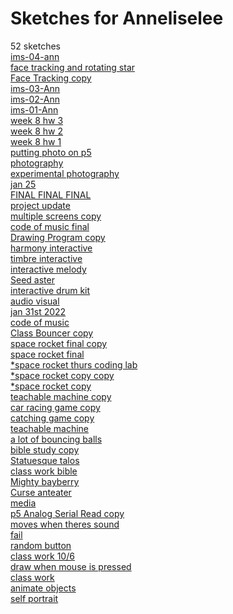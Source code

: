 # Sketches for Anneliselee
52 sketches  
[ims-04-ann](https://editor.p5js.org/Anneliselee/sketches/jbAN-fULr)<!-- 2024-04-16T13:43:53.595Z -->  
[face tracking and rotating star](https://editor.p5js.org/Anneliselee/sketches/o82OaP2pP)<!-- 2024-04-15T20:19:18.537Z -->  
[Face Tracking copy](https://editor.p5js.org/Anneliselee/sketches/ZnbSqIwnE)<!-- 2024-04-15T20:06:51.128Z -->  
[ims-03-Ann](https://editor.p5js.org/Anneliselee/sketches/YYfYXuVRy)<!-- 2024-04-08T20:28:20.963Z -->  
[ims-02-Ann](https://editor.p5js.org/Anneliselee/sketches/veLxUJ7Pr)<!-- 2024-04-02T02:57:14.408Z -->  
[ims-01-Ann](https://editor.p5js.org/Anneliselee/sketches/8mZlG2q63)<!-- 2024-04-01T22:41:49.671Z -->  
[week 8 hw 3](https://editor.p5js.org/Anneliselee/sketches/XBVVjM_qx)<!-- 2023-03-30T02:41:57.521Z -->  
[week 8 hw 2](https://editor.p5js.org/Anneliselee/sketches/dhEtmqtWl)<!-- 2023-03-29T15:07:03.333Z -->  
[week 8 hw 1](https://editor.p5js.org/Anneliselee/sketches/zaMF2peR4)<!-- 2023-03-29T14:37:37.493Z -->  
[putting photo on p5](https://editor.p5js.org/Anneliselee/sketches/yMReWVFas)<!-- 2023-03-26T03:19:09.288Z -->  
[photography](https://editor.p5js.org/Anneliselee/sketches/RmmK9mAdG)<!-- 2023-03-26T03:19:04.099Z -->  
[experimental photography](https://editor.p5js.org/Anneliselee/sketches/KpAy2CiDEN)<!-- 2023-02-28T15:35:42.803Z -->  
[jan 25](https://editor.p5js.org/Anneliselee/sketches/_TaR7hpD4)<!-- 2023-01-25T20:08:03.415Z -->  
[FINAL FINAL FINAL](https://editor.p5js.org/Anneliselee/sketches/z_5YhsKaq)<!-- 2022-05-10T04:19:46.593Z -->  
[project update](https://editor.p5js.org/Anneliselee/sketches/m3cmhIe_f)<!-- 2022-05-04T03:39:34.558Z -->  
[multiple screens copy](https://editor.p5js.org/Anneliselee/sketches/_5IYLhb7N)<!-- 2022-04-26T19:54:04.465Z -->  
[code of music final](https://editor.p5js.org/Anneliselee/sketches/FtXfrRQfX)<!-- 2022-04-26T00:52:58.653Z -->  
[Drawing Program copy](https://editor.p5js.org/Anneliselee/sketches/RUMbrPt88)<!-- 2022-04-24T21:40:12.449Z -->  
[harmony interactive](https://editor.p5js.org/Anneliselee/sketches/wjGCmR7vf)<!-- 2022-04-18T17:45:26.815Z -->  
[timbre interactive](https://editor.p5js.org/Anneliselee/sketches/pn2BHxmcX)<!-- 2022-03-31T17:11:18.495Z -->  
[interactive melody](https://editor.p5js.org/Anneliselee/sketches/8kc7c4MdZ)<!-- 2022-03-24T01:20:20.484Z -->  
[Seed aster](https://editor.p5js.org/Anneliselee/sketches/n5saPs1Iv)<!-- 2022-03-23T04:03:00.483Z -->  
[interactive drum kit](https://editor.p5js.org/Anneliselee/sketches/KYNpphRIp)<!-- 2022-02-28T19:31:01.815Z -->  
[audio visual](https://editor.p5js.org/Anneliselee/sketches/z8hM_0t5S)<!-- 2022-02-07T01:53:44.147Z -->  
[jan 31st 2022](https://editor.p5js.org/Anneliselee/sketches/4ukFBsIAT)<!-- 2022-01-31T20:14:34.667Z -->  
[code of music](https://editor.p5js.org/Anneliselee/sketches/xE7vOXhYB)<!-- 2022-01-24T21:43:09.263Z -->  
[Class Bouncer copy](https://editor.p5js.org/Anneliselee/sketches/ja9Cf2kLD)<!-- 2021-12-19T06:50:49.602Z -->  
[space rocket final copy](https://editor.p5js.org/Anneliselee/sketches/H2jolOwtI)<!-- 2021-12-12T21:30:38.884Z -->  
[space rocket final](https://editor.p5js.org/Anneliselee/sketches/zyZ6_tOS5)<!-- 2021-12-09T03:03:17.863Z -->  
[\*space rocket thurs coding lab](https://editor.p5js.org/Anneliselee/sketches/zBndf_pms)<!-- 2021-12-06T20:11:22.651Z -->  
[\*space rocket copy copy](https://editor.p5js.org/Anneliselee/sketches/LDUjmc-ra)<!-- 2021-12-02T02:54:14.289Z -->  
[\*space rocket copy](https://editor.p5js.org/Anneliselee/sketches/Agx9n9zpO)<!-- 2021-12-01T17:53:42.830Z -->  
[teachable machine copy](https://editor.p5js.org/Anneliselee/sketches/F_c9nfQVY)<!-- 2021-12-01T00:39:01.802Z -->  
[car racing game copy](https://editor.p5js.org/Anneliselee/sketches/HJh3ZMAo-)<!-- 2021-11-29T01:49:56.820Z -->  
[catching game  copy](https://editor.p5js.org/Anneliselee/sketches/hhTcQT0_Q)<!-- 2021-11-29T01:34:42.032Z -->  
[teachable machine](https://editor.p5js.org/Anneliselee/sketches/xMi2p0DbN)<!-- 2021-11-17T18:44:27.162Z -->  
[a lot of bouncing balls](https://editor.p5js.org/Anneliselee/sketches/qUN5svnIm)<!-- 2021-11-15T17:38:54.236Z -->  
[bible study copy](https://editor.p5js.org/Anneliselee/sketches/-Sv4NElYF)<!-- 2021-11-11T02:26:03.859Z -->  
[Statuesque talos](https://editor.p5js.org/Anneliselee/sketches/bkNLmIdif)<!-- 2021-11-04T20:01:30.080Z -->  
[class work bible](https://editor.p5js.org/Anneliselee/sketches/rP5ofP4zP)<!-- 2021-11-04T03:47:59.935Z -->  
[Mighty bayberry](https://editor.p5js.org/Anneliselee/sketches/_dwYRLIuX)<!-- 2021-11-04T03:47:48.777Z -->  
[Curse anteater](https://editor.p5js.org/Anneliselee/sketches/UsPdLuUht)<!-- 2021-10-29T16:24:25.785Z -->  
[media](https://editor.p5js.org/Anneliselee/sketches/epuHSyrAT)<!-- 2021-10-25T05:31:13.391Z -->  
[p5 Analog Serial Read copy](https://editor.p5js.org/Anneliselee/sketches/Pqac8cF1O)<!-- 2021-10-20T22:01:41.993Z -->  
[moves when theres sound](https://editor.p5js.org/Anneliselee/sketches/_W96NYVQq)<!-- 2021-10-20T20:23:43.046Z -->  
[fail](https://editor.p5js.org/Anneliselee/sketches/2dO8fNmRV)<!-- 2021-10-12T16:45:03.579Z -->  
[random button](https://editor.p5js.org/Anneliselee/sketches/BjMDHyHII)<!-- 2021-10-07T02:04:06.377Z -->  
[class work 10/6](https://editor.p5js.org/Anneliselee/sketches/ytKmQX1_e)<!-- 2021-10-06T17:21:16.826Z -->  
[draw when mouse is pressed](https://editor.p5js.org/Anneliselee/sketches/GyVwPcmiI)<!-- 2021-10-04T16:45:37.847Z -->  
[class work](https://editor.p5js.org/Anneliselee/sketches/XDVIfn95T)<!-- 2021-10-04T00:57:02.222Z -->  
[animate objects](https://editor.p5js.org/Anneliselee/sketches/Z9Gnq6-yK)<!-- 2021-10-04T00:56:21.917Z -->  
[self portrait](https://editor.p5js.org/Anneliselee/sketches/FtrDMBLoB)<!-- 2021-09-29T16:28:57.096Z -->  